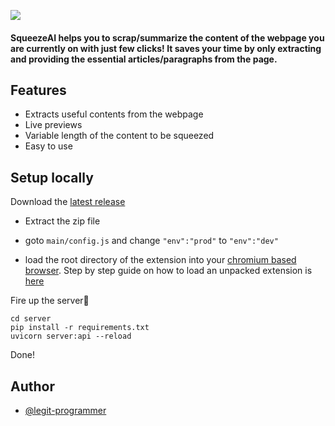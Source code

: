 
![](https://i.ibb.co/SyS6L0h/Capture.png)

#### SqueezeAI helps you to scrap/summarize the content of the webpage you are currently on with just few clicks! It saves your time by only extracting and providing the essential articles/paragraphs from the page.


## Features

- Extracts useful contents from the webpage
- Live previews
- Variable length of the content to be squeezed
- Easy to use

## Setup locally
Download the [latest release](https://github.com/legit-programmer/squeeze-ai/releases)

- Extract the zip file

- goto ```main/config.js``` and change ```"env":"prod"``` to ```"env":"dev"```
- load the root directory of the extension into your [chromium based browser](https://www.google.co.in/search?q=chromium+based+browsers). Step by step guide on how to load an unpacked extension is [here](https://developer.chrome.com/docs/extensions/mv3/getstarted/development-basics/#load-unpacked)

Fire up the server🚀

```
cd server
pip install -r requirements.txt
uvicorn server:api --reload
```

Done!

## Author

- [@legit-programmer](https://www.github.com/legit-programmer)

